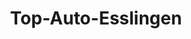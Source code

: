 ---
title: "Top-Auto-Esslingen"
url: /esslingen-am-neckar/top-auto-esslingen/
shop: Autowerkstatt
---